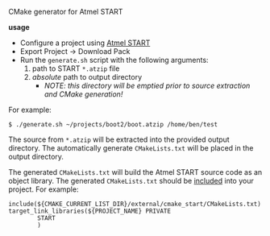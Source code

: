 CMake generator for Atmel START

**usage**

* Configure a project using [Atmel START](https://start.atmel.com/)
* Export Project -> Download Pack
* Run the `generate.sh` script with the following arguments:
	1. path to START `*.atzip` file
	2. _absolute_ path to output directory
		* _NOTE: this directory will be emptied prior to source extraction and CMake generation!_


For example:

```
$ ./generate.sh ~/projects/boot2/boot.atzip /home/ben/test
```

The source from `*.atzip` will be extracted into the provided output directory.
The automatically generate `CMakeLists.txt` will be placed in the output directory.

The generated `CMakeLists.txt` will build the Atmel START source code as an object library.
The generated `CMakeLists.txt` should be [included](https://cmake.org/cmake/help/v3.11/command/include.html) into your project.
For example:

```
include(${CMAKE_CURRENT_LIST_DIR}/external/cmake_start/CMakeLists.txt)
target_link_libraries(${PROJECT_NAME} PRIVATE
        START
        )
```

